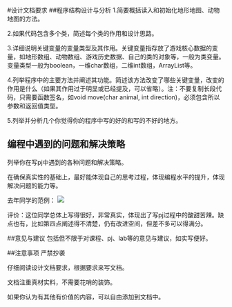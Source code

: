 #设计文档要求
##程序结构设计与分析
1.简要概括读入和初始化地形地图、动物地图的方法。

2.如果代码包含多个类，简述每个类的作用和设计思路。

3.详细说明关键变量的变量类型及其作用。关键变量指存放了游戏核心数据的变量，如地形数组、动物数组、游戏历史数据、自己的类的对象等，一般为类变量。变量类型一般为boolean，一维char数组，二维int数组，ArrayList等。

4.列举程序中的主要方法并阐述其功能。简述该方法改变了哪些关键变量，改变的作用是什么（如果其作用过于明显或已经提及，可以省略）。注：不要复制长段代码，只需要函数签名，如void move(char animal, int direction)，必须包含所以参数和返回值类型。

5.列举并分析几个你觉得你的程序中写的好的和写的不好的地方。

## 编程中遇到的问题和解决策略
列举你在写pj中遇到的各种问题和解决策略。

在确保真实性的基础上，最好能体现自己的思考过程，体现编程水平的提升，体现解决问题的能力等。

去年同学的范例：
![](https://raw.githubusercontent.com/Java-A-2019/project1/master/image/document.png)


评价：这位同学总体上写得很好，非常真实，体现出了写pj过程中的酸甜苦辣。缺点也有，比如第四点阐述得不清楚，仍有改进空间，但差不多可以得满分。

##意见与建议
包括但不限于对课程、pj、lab等的意见与建议，如实写便好。

##注意事项
严禁抄袭

仔细阅读设计文档要求，根据要求来写文档。

文档注重真材实料，不需要花哨的装饰。

如果你认为有其他有价值的内容，可以自由添加到文档中。